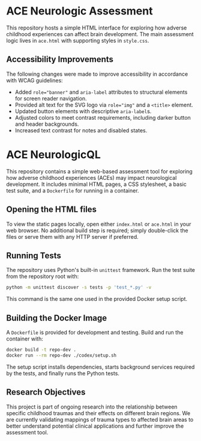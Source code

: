 # ACE Neurologic Assessment

This repository hosts a simple HTML interface for exploring how adverse childhood experiences can affect brain development. The main assessment logic lives in `ace.html` with supporting styles in `style.css`.

## Accessibility Improvements

The following changes were made to improve accessibility in accordance with WCAG guidelines:

- Added `role="banner"` and `aria-label` attributes to structural elements for screen reader navigation.
- Provided alt text for the SVG logo via `role="img"` and a `<title>` element.
- Updated button elements with descriptive `aria-label`s.
- Adjusted colors to meet contrast requirements, including darker button and header backgrounds.
- Increased text contrast for notes and disabled states.

# ACE NeurologicQL

This repository contains a simple web-based assessment tool for exploring how adverse childhood experiences (ACEs) may impact neurological development. It includes minimal HTML pages, a CSS stylesheet, a basic test suite, and a `Dockerfile` for running in a container.

## Opening the HTML files

To view the static pages locally, open either `index.html` or `ace.html` in your web browser. No additional build step is required; simply double-click the files or serve them with any HTTP server if preferred.

## Running Tests

The repository uses Python's built-in `unittest` framework. Run the test suite from the repository root with:

```bash
python -m unittest discover -s tests -p 'test_*.py' -v
```

This command is the same one used in the provided Docker setup script.

## Building the Docker Image

A `Dockerfile` is provided for development and testing. Build and run the container with:

```bash
docker build -t repo-dev .
docker run --rm repo-dev ./codex/setup.sh
```

The setup script installs dependencies, starts background services required by the tests, and finally runs the Python tests.

## Research Objectives

This project is part of ongoing research into the relationship between specific childhood traumas and their effects on different brain regions. We are currently validating mappings of trauma types to affected brain areas to better understand potential clinical applications and further improve the assessment tool.

